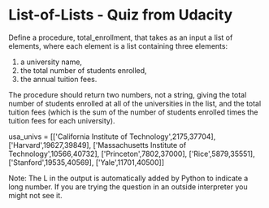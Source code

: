 # List-of-Lists - Quiz from Udacity #

Define a procedure, total_enrollment, that takes as an input a list of elements, where each element is a list containing three elements: 
1) a university name,
2) the total number of students enrolled,
3) the annual tuition fees.

The procedure should return two numbers, not a string, giving the total number of students enrolled at all of the universities in the list, and the total tuition fees (which is the sum of the number of students enrolled times the tuition fees for each university).

usa_univs = [['California Institute of Technology',2175,37704],
              ['Harvard',19627,39849],
              ['Massachusetts Institute of Technology',10566,40732],
              ['Princeton',7802,37000],
              ['Rice',5879,35551],
              ['Stanford',19535,40569],
              ['Yale',11701,40500]]
              
Note: The L in the output is automatically added by Python to indicate a long number. If you are trying the question in an outside interpreter you might not see it.
